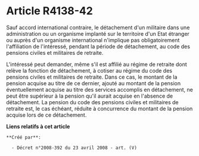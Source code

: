 # Article R4138-42

Sauf accord international contraire, le détachement d'un militaire dans une administration ou un organisme implanté sur le
territoire d'un Etat étranger ou auprès d'un organisme international n'implique pas obligatoirement l'affiliation de
l'intéressé, pendant la période de détachement, au code des pensions civiles et militaires de retraite.

L'intéressé peut demander, même s'il est affilié au régime de retraite dont relève la fonction de détachement, à cotiser au
régime du code des pensions civiles et militaires de retraite. Dans ce cas, le montant de la pension acquise au titre de ce
dernier, ajouté au montant de la pension éventuellement acquise au titre des services accomplis en détachement, ne peut être
supérieur à la pension qu'il aurait acquise en l'absence de détachement. La pension du code des pensions civiles et
militaires de retraite est, le cas échéant, réduite à concurrence du montant de la pension acquise lors de ce détachement.

**Liens relatifs à cet article**

	**Créé par**:

	  - Décret n°2008-392 du 23 avril 2008 - art. (V)

